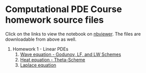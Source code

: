 # Computational PDE Course homework source files

Click on the links to view the notebook on [nbviewer](http://nbviewer.org).
The files are downloadable from above as well.

1. Homework 1 - Linear PDEs
    1. [Wave equation - Godunov, LF, and LW Schemes][hw11] 
    2. [Heat equation - Theta-Scheme][hw12]  
    3. [Laplace equation][hw13]  

[hw11]: http://nbviewer.ipython.org/github/aadi-bh/compde/blob/main/hw1/hw1q3-Wave-G+LF+LW.ipynb
[hw12]: http://nbviewer.ipython.org/github/aadi-bh/compde/blob/main/hw1/hw1q4-Heat-ThetaScheme-Both.ipynb 
[hw13]: http://nbviewer.ipython.org/github/aadi-bh/compde/blob/main/hw1/hw1q5-Laplace.ipynb
